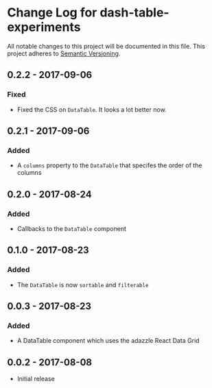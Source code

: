 # Change Log for dash-table-experiments
All notable changes to this project will be documented in this file.
This project adheres to [Semantic Versioning](http://semver.org/).

## 0.2.2 - 2017-09-06
### Fixed
- Fixed the CSS on `DataTable`. It looks a lot better now.


## 0.2.1 - 2017-09-06
### Added
- A `columns` property to the `DataTable` that specifes the order of the columns

## 0.2.0 - 2017-08-24
### Added
- Callbacks to the `DataTable` component

## 0.1.0 - 2017-08-23
### Added
- The `DataTable` is now `sortable` and `filterable`


## 0.0.3 - 2017-08-23
### Added
- A DataTable component which uses the adazzle React Data Grid

## 0.0.2 - 2017-08-08
- Initial release
